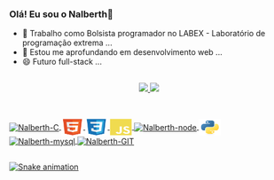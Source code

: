 ### Olá! Eu sou o Nalberth👋

- 🔭 Trabalho como Bolsista programador no LABEX - Laboratório de programação extrema ...
- 🌱 Estou me aprofundando em desenvolvimento web ...
- 😄 Futuro full-stack ...

##

<div align="center">
    <a href="https://github.com/NalbertC">
    <img height="180em" src="https://github-readme-stats.vercel.app/api?username=NalbertC&show_icons=true&theme=tokyonight&include_all_commits=true&count_private=true"/>
    <img height="180em" src="https://github-readme-stats.vercel.app/api/top-langs/?username=NalbertC&layout=compact&langs_count=7&theme=tokyonight"/>
</div>
    
       
##
          

<div style="display: inline_block"><br>
    
  <img align="center" alt="Nalberth-C" height="30" width="40" src="https://cdn.jsdelivr.net/gh/devicons/devicon/icons/c/c-original.svg">
  <!--   <img align="center" alt="Nalberth-Ts" height="30" width="40" src="https://raw.githubusercontent.com/devicons/devicon/master/icons/typescript/typescript-plain.svg"> -->
  <!--   <img align="center" alt="Nalberth-React" height="30" width="40" src="https://raw.githubusercontent.com/devicons/devicon/master/icons/react/react-original.svg"> -->
  <img align="center" alt="Nalberth-HTML" height="30" width="40" src="https://raw.githubusercontent.com/devicons/devicon/master/icons/html5/html5-original.svg">
  <img align="center" alt="Nalberth-CSS" height="30" width="40" src="https://raw.githubusercontent.com/devicons/devicon/master/icons/css3/css3-original.svg">
  <img align="center" alt="Nalberth-Js" height="30" width="40" src="https://raw.githubusercontent.com/devicons/devicon/master/icons/javascript/javascript-plain.svg">
  <img align="center" alt="Nalberth-node" height="30" width="40" src="https://cdn.jsdelivr.net/gh/devicons/devicon/icons/nodejs/nodejs-plain.svg" />
  <img align="center" alt="Nalberth-Python" height="30" width="40" src="https://raw.githubusercontent.com/devicons/devicon/master/icons/python/python-original.svg">
  <img align="center" alt="Nalberth-mysql" height="30" width="40" src="https://cdn.jsdelivr.net/gh/devicons/devicon/icons/mysql/mysql-original-wordmark.svg" />
  <img align="center" alt="Nalberth-GIT" height="30" width="40" src="https://cdn.jsdelivr.net/gh/devicons/devicon/icons/git/git-original.svg" />
<!--   <img align="center" alt="Nalberth-GITHUB" height="30" width="40" src="https://cdn.jsdelivr.net/gh/devicons/devicon/icons/github/github-original.svg" /> -->
<!--   <img align="center" alt="Nalberth-vscode" height="30" width="40" src="https://cdn.jsdelivr.net/gh/devicons/devicon/icons/vscode/vscode-original.svg" /> -->
          
 
          
    
</div>
    
  ##  
    
![Snake animation](https://github.com/NalbertC/NalbertC/blob/output/github-contribution-grid-snake.svg)
    
    
